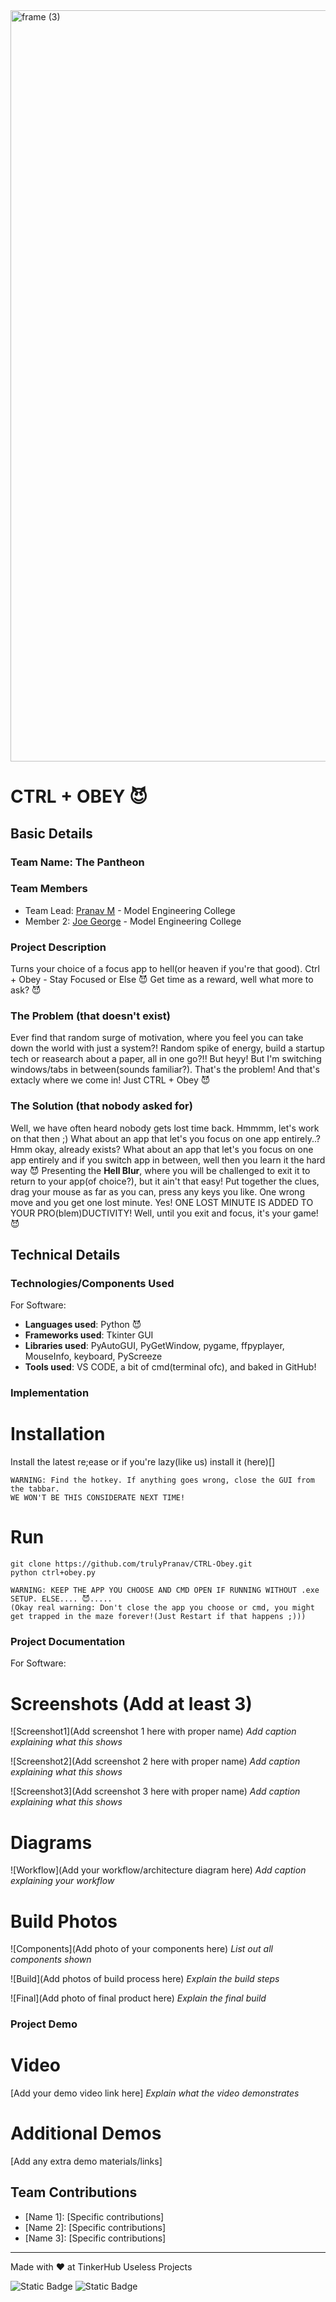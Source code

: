 <img width="3188" height="1202" alt="frame (3)" src="https://github.com/user-attachments/assets/517ad8e9-ad22-457d-9538-a9e62d137cd7" />


# CTRL + OBEY 😈


## Basic Details
### Team Name: The Pantheon


### Team Members
- Team Lead: [Pranav M](https://github.com/trulyPranav/) - Model Engineering College
- Member 2: [Joe George](https://github.com/malignant-18) - Model Engineering College

### Project Description
Turns your choice of a focus app to hell(or heaven if you're that good). Ctrl + Obey - Stay Focused or Else 😈
Get time as a reward, well what more to ask? 😈

### The Problem (that doesn't exist)
Ever find that random surge of motivation, where you feel you can take down the world with just a system?!
Random spike of energy, build a startup tech or reasearch about a paper, all in one go?!!
But heyy! But I'm switching windows/tabs in between(sounds familiar?). That's the problem!
And that's extacly where we come in! Just CTRL + Obey 😈


### The Solution (that nobody asked for)
Well, we have often heard nobody gets lost time back. Hmmmm, let's work on that then ;)
What about an app that let's you focus on one app entirely..? Hmm okay, already exists?
What about an app that let's you focus on one app entirely and if you switch app in between, well then you learn it the hard way 😈
Presenting the **Hell Blur**, where you will be challenged to exit it to return to your app(of choice?), but it ain't that easy!
Put together the clues, drag your mouse as far as you can, press any keys you like. One wrong move and you get one lost minute. Yes!
ONE LOST MINUTE IS ADDED TO YOUR PRO(blem)DUCTIVITY!
Well, until you exit and focus, it's your game! 😈

## Technical Details
### Technologies/Components Used
For Software:
- **Languages used**: Python 😈
- **Frameworks used**: Tkinter GUI
- **Libraries used**: PyAutoGUI, PyGetWindow, pygame, ffpyplayer, MouseInfo, keyboard, PyScreeze
- **Tools used**: VS CODE, a bit of cmd(terminal ofc), and baked in GitHub!

### Implementation
# Installation
Install the latest re;ease or if you're lazy(like us) install it (here)[]
```
WARNING: Find the hotkey. If anything goes wrong, close the GUI from the tabbar.
WE WON'T BE THIS CONSIDERATE NEXT TIME! 
```

# Run
```
git clone https://github.com/trulyPranav/CTRL-Obey.git
python ctrl+obey.py
```
```
WARNING: KEEP THE APP YOU CHOOSE AND CMD OPEN IF RUNNING WITHOUT .exe SETUP. ELSE.... 😈.....
(Okay real warning: Don't close the app you choose or cmd, you might get trapped in the maze forever!(Just Restart if that happens ;)))
```

### Project Documentation
For Software:

# Screenshots (Add at least 3)
![Screenshot1](Add screenshot 1 here with proper name)
*Add caption explaining what this shows*

![Screenshot2](Add screenshot 2 here with proper name)
*Add caption explaining what this shows*

![Screenshot3](Add screenshot 3 here with proper name)
*Add caption explaining what this shows*

# Diagrams
![Workflow](Add your workflow/architecture diagram here)
*Add caption explaining your workflow*

# Build Photos
![Components](Add photo of your components here)
*List out all components shown*

![Build](Add photos of build process here)
*Explain the build steps*

![Final](Add photo of final product here)
*Explain the final build*

### Project Demo
# Video
[Add your demo video link here]
*Explain what the video demonstrates*

# Additional Demos
[Add any extra demo materials/links]

## Team Contributions
- [Name 1]: [Specific contributions]
- [Name 2]: [Specific contributions]
- [Name 3]: [Specific contributions]

---
Made with ❤️ at TinkerHub Useless Projects 

![Static Badge](https://img.shields.io/badge/TinkerHub-24?color=%23000000&link=https%3A%2F%2Fwww.tinkerhub.org%2F)
![Static Badge](https://img.shields.io/badge/UselessProjects--25-25?link=https%3A%2F%2Fwww.tinkerhub.org%2Fevents%2FQ2Q1TQKX6Q%2FUseless%2520Projects)


